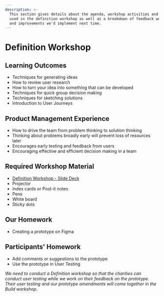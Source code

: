```yaml
---
description: >-
  This section gives details about the agenda, workshop activities and slides
  used in the definition workshop as well as a breakdown of feedback we received
  and improvements we'd implement next time.
---
```


# Definition Workshop

## Learning Outcomes

* Techniques for generating ideas
* How to review user research
* How to turn your idea into something that can be developed
* Techniques for quick group decision making
* Techniques for sketching solutions
* Introduction to User Journeys

## Product Management Experience

* How to drive the team from problem thinking to solution thinking
* Thinking about problems broadly early will prevent loss of resources later
* Encourages early testing and feedback from users
* Encouraging effective and efficient decision making in a team

## Required Workshop Material 

* [Definition Workshop - Slide Deck](https://docs.google.com/presentation/d/1Ckg3u_tzKaFsHdM_Ocp7HsZ97GRgFLcjG_8Dv3IL5p0/edit?usp=sharing)
* Projector
* Index cards or Post-it notes
* Pens
* White board
* Sticky dots

## Our Homework

* Creating a prototype on Figma

## Participants' Homework

* Add comments or suggestions to the prototype
* Use the prototype in User Testing

_We need to conduct a Definition workshop so that the charities can conduct user testing while we work on their feedback on the prototype. Their user testing and our prototype amendments will come together in the Build workshop._

